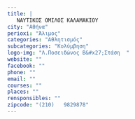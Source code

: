 ```yaml
---
title: |
   ΝΑΥΤΙΚΟΣ ΟΜΙΛΟΣ ΚΑΛΑΜΑΚΙΟΥ
city: "Αθήνα"
perioxi: "Άλιμος"
categories: "Αθλητισμός"
subcategories: "Κολύμβηση"
logo-img: "Λ.Ποσειδώνος Β&#x27;Στάση  "
website: ""
facebook: ""
phone: ""
email: ""
courses: ""
places: ""
rensponsibles: ""
zipcode: "(210)   9829878"
---
```




